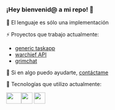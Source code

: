 ### ¡Hey bienvenid@ a mi repo! 👋

🔭 El lenguaje es sólo una implementación 

⚡ Proyectos que trabajo actualmente: 

- [generic taskapp](https://github.com/ojeelafriend/generic-taskapp)
- [warchief API](https://github.com/ojeelafriend/warchief)
- [grimchat](https://github.com/macabrecode/grimchat)

💬 Si en algo puedo ayudarte, [contáctame](https://www.linkedin.com/in/alejo-solis/)

🌱 Tecnologías que utilizo actualmente:

<img src="https://digitaldesarrollos.com.mx/wp-content/uploads/2020/03/PHP-Elephant.png" height=30 width=40/><img src="https://cdn.iconscout.com/icon/free/png-256/node-js-1174925.png" height=30 width=30/> <img src="https://cdn.jsdelivr.net/npm/@programming-languages-logos/typescript@0.0.0/typescript_256x256.png" height=30 width=30/> 
<!--
**ojeelafriend/ojeelafriend** is a ✨ _special_ ✨ repository because its `README.md` (this file) appears on your GitHub profile.

Here are some ideas to get you started:

- 🔭 I’m currently working on ...
- 🌱 I’m currently learning ...
- 👯 I’m looking to collaborate on ...
- 🤔 I’m looking for help with ...
- 💬 Ask me about ...
- 📫 How to reach me: ...
- 😄 Pronouns: ...
- ⚡ Fun fact: ...
-->
